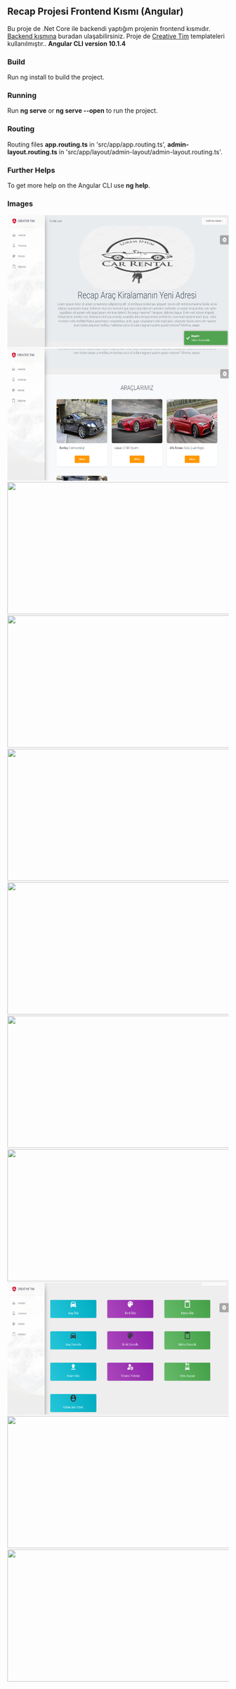 ## Recap Projesi Frontend Kısmı (Angular)
  Bu proje de .Net Core ile backendi yaptığım projenin frontend kısmıdır. [Backend kısmına](https://github.com/mertcan14/ReCapProject) buradan ulaşabilirsiniz. Proje de [Creative Tim](https://www.creative-tim.com/) templateleri kullanılmıştır.. **Angular CLI version 10.1.4**


### Build
  Run ng install to build the project. 
  
### Running 
  Run **ng serve** or **ng serve --open** to run the project. 
  
### Routing
  Routing files **app.routing.ts** in 'src/app/app.routing.ts', **admin-layout.routing.ts** in 'src/app/layout/admin-layout/admin-layout.routing.ts'. 
### Further Helps
  To get more help on the Angular CLI use **ng help**.


### Images
  <img src="https://raw.githubusercontent.com/mertcan14/recapAngularFronted/master/rentcarimg/Ekran%20Al%C4%B1nt%C4%B1s%C4%B110.PNG" width="550" height="300">
  <img src="https://raw.githubusercontent.com/mertcan14/recapAngularFronted/master/rentcarimg/Ekran%20Al%C4%B1nt%C4%B1s%C4%B111.PNG" width="550" height="300">
  
  <img src="https://user-images.githubusercontent.com/61551987/112177915-652de400-8c0a-11eb-90a0-4c04b5885f6b.PNG" width="550" height="300">
  
  <img src="https://user-images.githubusercontent.com/61551987/112178028-8262b280-8c0a-11eb-82c0-9d95c79c3cc5.PNG" width="550" height="300">
  
  <img src="https://user-images.githubusercontent.com/61551987/112180233-6b24c480-8c0c-11eb-8704-367237c38443.PNG" width="550" height="300">
  
  <img src="https://user-images.githubusercontent.com/61551987/112180273-7677f000-8c0c-11eb-9d7c-a28dc4931360.PNG" width="550" height="300">
  
  <img src="https://user-images.githubusercontent.com/61551987/112180324-8263b200-8c0c-11eb-9a58-2f10361d49ce.PNG" width="550" height="300">
  
  <img src="https://user-images.githubusercontent.com/61551987/112180494-aa531580-8c0c-11eb-90aa-a02f93a30e02.PNG" width="550" height="300">
 
  <img src="https://raw.githubusercontent.com/mertcan14/recapAngularFronted/master/rentcarimg/Ekran%20Al%C4%B1nt%C4%B1s%C4%B112.PNG" width="550" height="300">
  
  <img src="https://user-images.githubusercontent.com/61551987/113480543-60d0b900-949d-11eb-9410-91b556596e60.PNG" width="550" height="300">
  
  <img src="https://user-images.githubusercontent.com/61551987/113480549-6e863e80-949d-11eb-85e2-68db49c466cb.PNG" width="550" height="300">
